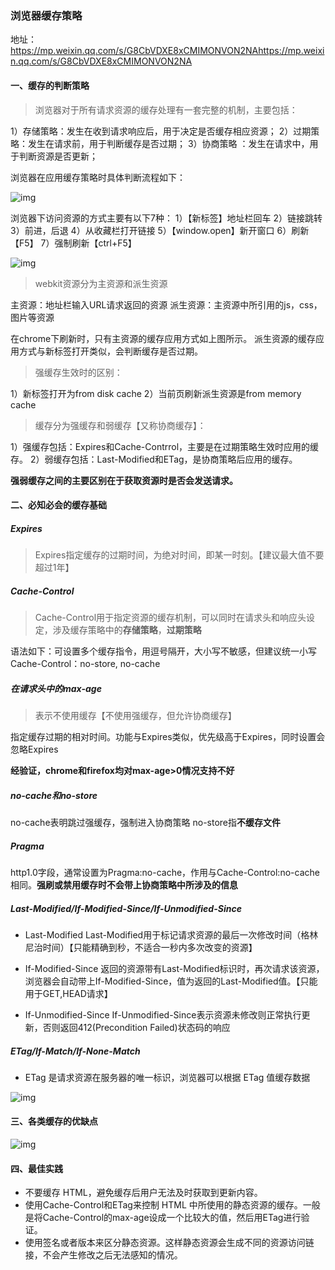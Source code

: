 ### 浏览器缓存策略
地址：https://mp.weixin.qq.com/s/G8CbVDXE8xCMIMONVON2NAhttps://mp.weixin.qq.com/s/G8CbVDXE8xCMIMONVON2NA

#### 一、缓存的判断策略
> 浏览器对于所有请求资源的缓存处理有一套完整的机制，主要包括：

1）存储策略：发生在收到请求响应后，用于决定是否缓存相应资源；
2）过期策略：发生在请求前，用于判断缓存是否过期；
3）协商策略 ：发生在请求中，用于判断资源是否更新；

浏览器在应用缓存策略时具体判断流程如下：

![img](https://mmbiz.qpic.cn/mmbiz_png/rRWl39ibmOFIibt5uiaPkQQVJyJnxnBytKIp7cvNkD3hk4LhQQsIa7TS5ECcGZSnfTJhQlowF39KRMuWOOY9r4e6w/640?wx_fmt=png&tp=webp&wxfrom=5&wx_lazy=1&wx_co=1)

浏览器下访问资源的方式主要有以下7种：
1）【新标签】地址栏回车
2）链接跳转
3）前进，后退
4）从收藏栏打开链接
5）【window.open】新开窗口
6）刷新【F5】
7）强制刷新【ctrl+F5】



![img](https://mmbiz.qpic.cn/mmbiz_png/rRWl39ibmOFIibt5uiaPkQQVJyJnxnBytKI5jzeogU1l8NdhxGKeTDacHichEeoLHckI4f3ibiaOvlF3TQayUrEnNLcQ/640?wx_fmt=png&tp=webp&wxfrom=5&wx_lazy=1&wx_co=1)


> webkit资源分为主资源和派生资源

主资源：地址栏输入URL请求返回的资源
派生资源：主资源中所引用的js，css，图片等资源

在chrome下刷新时，只有主资源的缓存应用方式如上图所示。
派生资源的缓存应用方式与新标签打开类似，会判断缓存是否过期。

> 强缓存生效时的区别：

1）新标签打开为from disk cache
2）当前页刷新派生资源是from memory cache

> 缓存分为强缓存和弱缓存【又称协商缓存】：

1）强缓存包括：Expires和Cache-Contrrol，主要是在过期策略生效时应用的缓存。
2）弱缓存包括：Last-Modified和ETag，是协商策略后应用的缓存。

**强弱缓存之间的主要区别在于获取资源时是否会发送请求。**

#### 二、必知必会的缓存基础

##### Expires
> Expires指定缓存的过期时间，为绝对时间，即某一时刻。【建议最大值不要超过1年】

##### Cache-Control
> Cache-Control用于指定资源的缓存机制，可以同时在请求头和响应头设定，涉及缓存策略中的**存储策略**，**过期策略**

语法如下：可设置多个缓存指令，用逗号隔开，大小写不敏感，但建议统一小写
Cache-Control：no-store, no-cache

##### 在请求头中的max-age
> 表示不使用缓存【不使用强缓存，但允许协商缓存】

指定缓存过期的相对时间。功能与Expires类似，优先级高于Expires，同时设置会忽略Expires

**经验证，chrome和firefox均对max-age>0情况支持不好**

##### no-cache和no-store
no-cache表明跳过强缓存，强制进入协商策略
no-store指**不缓存文件**

##### Pragma

http1.0字段，通常设置为Pragma:no-cache，作用与Cache-Control:no-cache相同。**强刷或禁用缓存时不会带上协商策略中所涉及的信息**

##### Last-Modified/If-Modified-Since/If-Unmodified-Since

* Last-Modified
Last-Modified用于标记请求资源的最后一次修改时间（格林尼治时间）【只能精确到秒，不适合一秒内多次改变的资源】

* If-Modified-Since
返回的资源带有Last-Modified标识时，再次请求该资源，浏览器会自动带上If-Modified-Since，值为返回的Last-Modified值。【只能用于GET,HEAD请求】

* If-Unmodified-Since
If-Unmodified-Since表示资源未修改则正常执行更新，否则返回412(Precondition Failed)状态码的响应

##### ETag/If-Match/If-None-Match

* ETag 是请求资源在服务器的唯一标识，浏览器可以根据 ETag 值缓存数据



![img](https://mmbiz.qpic.cn/mmbiz_png/rRWl39ibmOFIibt5uiaPkQQVJyJnxnBytKI2kHttmN6FvicYT8oYLWbgDzibaYSDfmAVMSUNhb3ICkMbU4HCvKB0IDw/640?wx_fmt=png&tp=webp&wxfrom=5&wx_lazy=1&wx_co=1)



#### 三、各类缓存的优缺点



![img](https://mmbiz.qpic.cn/mmbiz_png/rRWl39ibmOFIibt5uiaPkQQVJyJnxnBytKIqYRQVKvj1m4Zjia7WO4TcuxaGzibbbTEYwicYzMTbwBQibyjYCibeicnRn4A/640?wx_fmt=png&tp=webp&wxfrom=5&wx_lazy=1&wx_co=1)

#### 四、最佳实践
* 不要缓存 HTML，避免缓存后用户无法及时获取到更新内容。
* 使用Cache-Control和ETag来控制 HTML 中所使用的静态资源的缓存。一般是将Cache-Control的max-age设成一个比较大的值，然后用ETag进行验证。
* 使用签名或者版本来区分静态资源。这样静态资源会生成不同的资源访问链接，不会产生修改之后无法感知的情况。
